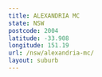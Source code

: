 ```yaml
---
title: ALEXANDRIA MC
state: NSW
postcode: 2004
latitude: -33.908
longitude: 151.19
url: /nsw/alexandria-mc/
layout: suburb
---
```

